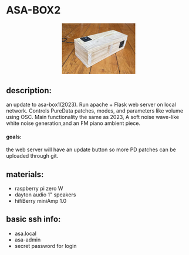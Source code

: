 # ASA-BOX2

<div align="center">
  <img src="assets/images/asabox-pic.jpg" width="200"/>
</div>

## description:

an update to asa-box1(2023). Run apache + Flask web server on local network. Controls PureData patches, modes, and parameters like volume using OSC. Main functionality the same as 2023, A soft noise wave-like white noise generation,and an FM piano ambient piece.

#### goals:

the web server will have an update button so more PD patches can be uploaded through git.

## materials:

- raspberry pi zero W
- dayton audio 1" speakers
- hifiBerry miniAmp 1.0

## basic ssh info:

- asa.local
- asa-admin
- secret password for login
